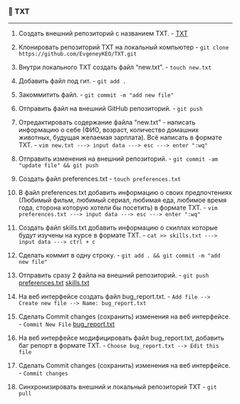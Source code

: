 ### :large_orange_diamond: TXT
 _________________________________________________________________________________

 1. Создать внешний репозиторий c названием TXT.	      - [TXT](https://github.com/EvgeneyKEO/TXT.git)
 
 2. Клонировать репозиторий TXT на локальный компьютер	      - `git clone https://github.com/EvgeneyKEO/TXT.git`
 
 3. Внутри локального TXT создать файл “new.txt”.	      - `touch new.txt`

 4. Добавить файл под гит.				      - `git add .`

 5. Закоммитить файл.					      - `git commit -m "add new file"`

 6. Отправить файл на внешний GitHub репозиторий.	      - `git push`

 7. Отредактировать содержание файла “new.txt” - написать    
 информацию о себе (ФИО, возраст, количество домашних 
 животных, будущая желаемая зарплата).
 Всё написать в формате TXT. 				      - `vim new.txt ---> input data ---> esc ---> enter ":wq"`

 8. Отправить изменения на внешний репозиторий.	      - `git commit -am "update file" && git push`
 
 9. Создать файл preferences.txt			      - `touch preferences.txt`

 10. В файл preferences.txt добавить информацию о своих 
 предпочтениях (Любимый фильм, любимый сериал, любимая еда, 
 любимое время года, сторона которую хотели бы посетить) 
 в формате TXT.						      - `vim preferences.txt ---> input data ---> esc ---> enter ":wq"`

 11. Создать файл skills.txt добавить информацию о скиллах 
 которые будут изучены на курсе в формате TXT.		      - `cat >> skills.txt ---> input data ---> ctrl + c`

 12. Сделать коммит в одну строку.			      - `git add . && git commit -m "add new file"`

 13. Отправить сразу 2 файла на внешний репозиторий.	      - `git push`
 								[preferences.txt]()
								[skills.txt]()

 14. На веб интерфейсе создать файл bug_report.txt.	      - `Add file --> Create new file --> Name: bug_report.txt`

 15. Сделать Commit changes (сохранить) 
 изменения на веб интерфейсе.				      - `Commit New File` [bug_report.txt]()

 16. На веб интерфейсе модифицировать файл bug_report.txt, 
 добавить баг репорт в формате TXT.			      - `Choose bug_report.txt --> Edit this file` 

 17. Сделать Commit changes (сохранить)
 изменения на веб интерфейсе.				      - `Commit changes`

 18. Синхронизировать внешний и локальный репозиторий TXT     - `git pull`
